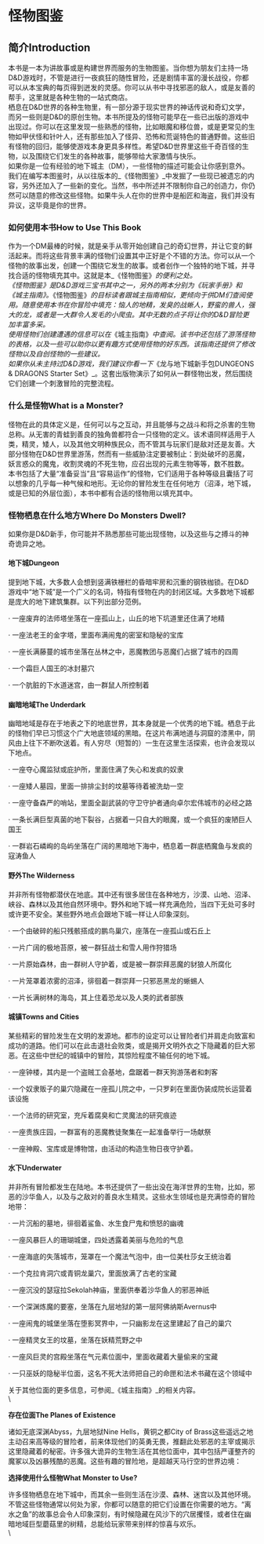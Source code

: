 # 怪物图鉴

## **简介Introduction**

&#x20;   本书是一本为讲故事或是构建世界而服务的生物图鉴。当你想为朋友们主持一场D\&D游戏时，不管是进行一夜疯狂的随性冒险，还是剧情丰富的漫长战役，你都可以从本宝典的每页得到迸发的灵感。你可以从书中寻找邪恶的敌人，或是友善的帮手，这里就是各种生物的一站式商店。\
&#x20;   栖息在D\&D世界的各种生物里，有一部分源于现实世界的神话传说和奇幻文学，而另一些则是D\&D的原创生物。本书所提及的怪物可能早在一些已出版的游戏中出现过。你可以在这里发现一些熟悉的怪物，比如眼魔和移位兽，或是更常见的生物如甲伏怪和针叶人，还有那些加入了怪异、恐怖和荒诞特色的普通野兽。这些旧有怪物的回归，能够使游戏本身更具多样性。希望D\&D世界里这些千奇百怪的生物，以及围绕它们发生的各种故事，能够带给大家激情与快乐。\
&#x20;   如果你是一位有经验的地下城主（DM），一些怪物的描述可能会让你感到意外。我们在编写本图鉴时，从以往版本的_《怪物图鉴》_中发掘了一些现已被遗忘的内容，另外还加入了一些新的变化。当然，书中所述并不限制你自己的创造力，你仍然可以随意的修改这些怪物。如果牛头人在你的世界中是船匠和海盗，我们并没有异议，这毕竟是你的世界。

### **如何使用本书How to Use This Book**

&#x20;   作为一个DM最棒的时候，就是亲手从零开始创建自己的奇幻世界，并让它变的鲜活起来。而将这些背景丰满的怪物们设置其中正好是个不错的方法。你可以从一个怪物的故事出发，创建一个围绕它发生的故事。或者创作一个独特的地下城，并寻找合适的怪物填充其中。这就是本_《怪物图鉴》_的便利之处。\
&#x20;  _《怪物图鉴》_是D\&D游戏三宝书其中之一，另外的两本分别为_《玩家手册》_和_《城主指南》_。_《怪物图鉴》_的目标读者跟城主指南相似，更倾向于供DM们查阅使用。随意使用本书在你冒险中填充：恼人的地精，发臭的战蜥人，野蛮的兽人，强大的龙，或者是一大群令人发毛的小爬虫。其中无数的点子将让你的D\&D冒险更加丰富多采。\
&#x20;   使用怪物们创建遭遇的信息可以在_《城主指南》_中查阅。该书中还包括了游荡怪物的表格，以及一些可以助你以更有趣方式使用怪物的好东西。该指南还提供了修改怪物以及自创怪物的一些建议。\
&#x20;   如果你从未主持过D\&D游戏，我们建议你看一下_《龙与地下城新手包DUNGEONS & DRAGONS Starter Set》_。这套出版物演示了如何从一群怪物出发，然后围绕它们创建一个刺激冒险的完整流程。

### **什么是怪物What is a Monster?**

&#x20;   怪物在此的具体定义是，任何可以与之互动，并且能够与之战斗和将之杀害的生物总称。从无害的青蛙到善良的独角兽都符合一只怪物的定义。该术语同样适用于人类，精灵，矮人，以及其他文明种族民众，而不管其与玩家们是敌对还是友善。大部分怪物在D\&D世界里游荡，然而有一些威胁注定要被制止：到处破坏的恶魔，妖言惑众的魔鬼，收割灵魂的不死生物，应召出现的元素生物等等，数不胜数。\
&#x20;   本书包括了大量“准备妥当”且“容易运作”的怪物，它们适用于各种等级且囊括了可以想象的几乎每一种气候和地形。无论你的冒险发生在任何地方（沼泽，地下城，或是已知的外层位面），本书中都有合适的怪物用以填充其中。

### **怪物栖息在什么地方Where Do Monsters Dwell?**

&#x20;   如果你是D\&D新手，你可能并不熟悉那些可能出现怪物，以及这些与之搏斗的神奇诡异之地。

#### **地下城Dungeon**

&#x20;   提到地下城，大多数人会想到竖满铁栅栏的昏暗牢房和沉重的钢铁枷锁。在D\&D游戏中“地下城”是一个广义的名词，特指有怪物在内的封闭区域。大多数地下城都是庞大的地下建筑集群。以下列出部分范例。

· 一座废弃的法师塔坐落在一座孤山上，山丘的地下坑道里还住满了地精

· 一座法老王的金字塔，里面布满闹鬼的密室和隐秘的宝库

· 一座长满藤蔓的城市坐落在丛林之中，恶魔教团与恶魔们占据了城市的四周

· 一个霜巨人国王的冰封墓穴

· 一个肮脏的下水道迷宫，由一群鼠人所控制着

#### **幽暗地域The Underdark**

&#x20;   幽暗地域是存在于地表之下的地底世界，其本身就是一个优秀的地下城。栖息于此的怪物们早已习惯这个广大地底领域的黑暗。在这片布满地道与洞窟的漆黑中，阴风由上往下不断吹送着。有人穷尽（短暂的）一生在这里生活探索，也许会发现以下地点。

· 一座夺心魔监狱或庇护所，里面住满了失心和发疯的奴隶

· 一座矮人墓园，里面一排排尘封的坟墓等待着被洗劫一空

· 一座守备森严的哨站，里面全副武装的守卫守护者通向卓尔宏伟城市的必经之路

· 一条长满巨型真菌的地下裂谷，占据着一只自大的眼魔，或一个疯狂的废陋巨人国王

· 一群岩石嶙峋的岛屿坐落在广阔的黑暗地下海中，栖息着一群底栖魔鱼与发疯的寇涛鱼人

#### **野外The Wilderness**

&#x20;   并非所有怪物都潜伏在地底。其中还有很多居住在各种地方，沙漠、山地、沼泽、峡谷、森林以及其他自然环境中。野外和地下城一样充满危险，当四下无处可多时或许更不安全。某些野外地点会跟地下城一样让人印象深刻。

· 一个由破碎的船只残骸搭成的鹏鸟巢穴，座落在一座孤山或石丘上

· 一片广阔的极地苔原，被一群狂战士和雪人用作狩猎场

· 一片原始森林，由一群树人守护着，或是被一群崇拜恶魔的豺狼人所腐化

· 一片笼罩着浓雾的沼泽，徘徊着一群崇拜一只邪恶黑龙的蜥蜴人

· 一片长满树林的海岛，其上住着恐龙以及人类的武者部族

#### **城镇Towns and Cities**

&#x20;   某些精彩的冒险发生在文明的发源地。都市的设定可以让冒险者们并肩走向致富和成功的道路。他们可以在此击退社会败类，或是揭开文明外衣之下隐藏着的巨大邪恶。在这些中世纪的城镇中的冒险，其惊险程度不输任何的地下城。

· 一座钟楼，其内是一个盗贼工会基地，盘踞着一群天狗游荡者和刺客

· 一个奴隶贩子的巢穴隐藏在一座孤儿院之中，一只罗刹在里面伪装成院长运营着该设施

· 一个法师的研究室，充斥着腐臭和亡灵魔法的研究痕迹

· 一座贵族庄园，一群富有的恶魔教徒聚集在一起准备举行一场献祭

· 一座神殿、宝库或是博物馆，由活动的构造生物日夜守护着。

#### **水下Underwater**

&#x20;   并非所有冒险都发生在陆地。本书还提供了一些出没在海洋世界的生物，比如，邪恶的沙华鱼人，以及与之敌对的善良水生精灵。这些水生领域也是充满惊奇的冒险地带：

· 一片沉船的墓地，徘徊着鲨鱼、水生食尸鬼和愤怒的幽魂

· 一座风暴巨人的珊瑚城堡，四处透露着美丽与危险的气息

· 一座海底的失落城市，笼罩在一个魔法气泡中，由一位美杜莎女王统治着

· 一个克拉肯洞穴或青铜龙巢穴，里面放满了古老的宝藏

· 一座沉没的瑟寇拉Sekolah神庙，里面供奉着沙华鱼人的邪恶神祇

· 一个深渊炼魔的要塞，坐落在九层地狱的第一层阿佛纳斯Avernus中

· 一座闹鬼的城堡坐落在堕影冥界中，一只幽影龙在这里建起了自己的巢穴

· 一座精灵女王的坟墓，坐落在妖精荒野之中

· 一座风巨灵的宫殿坐落在气元素位面中，里面收藏着大量偷来的宝藏

· 一只巫妖的隐秘半位面，这名不死大法师把自己的命匣和法术书藏在这个领域中

&#x20;   关于其他位面的更多信息，可参阅_《城主指南》_的相关内容。\
\


**存在位面The Planes of Existence**

&#x20;   诸如无底深渊Abyss，九层地狱Nine Hells，黄铜之都City of Brass这些遥远之地主动召来高等级的冒险者，前来体现他们的英勇无畏，推翻此处邪恶的主宰或揭示这里隐藏着的秘密。许多强大诡异的生物生活在其他位面中，其中包括严谨整齐的魔冢以及凶暴残酷的恶魔。这些有趣的冒险地，是超越天马行空的世界边境：

&#x20;

**选择使用什么怪物What Monster to Use?**

&#x20;   许多怪物栖息在地下城中，而其余一些则生活在沙漠、森林、迷宫以及其他环境。不管这些怪物通常以何处为家，你都可以随意的把它们设置在你需要的地方。“离水之鱼”的故事总会令人印象深刻，有时候隐藏在风沙下的穴居攫怪，或者住在幽暗地域巨型蘑菇里的树精，总能给玩家带来别样的惊喜与欢乐。\
\
